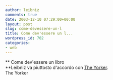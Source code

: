 ```yaml
---
author: leibniz
comments: true
date: 2003-12-10 07:29:00+00:00
layout: post
slug: come-devessere-un-l
title: Come dev'essere un l...
wordpress_id: 702
categories:
- web
---
```


 **   Come dev'essere un libro   
**Leibniz va piuttosto d'accordo con  [ The Yorker](http://yorker.clarence.com/archive/048485.html).   
The Yorker
